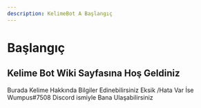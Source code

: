 ```yaml
---
description: KelimeBot A Başlangıç
---
```


# Başlangıç

## Kelime Bot  Wiki Sayfasına Hoş Geldiniz

Burada Kelime Hakkında Bilgiler Edinebilirsiniz Eksik /Hata Var İse  
Wumpus\#7508 Discord ismiyle Bana Ulaşabilirsiniz




